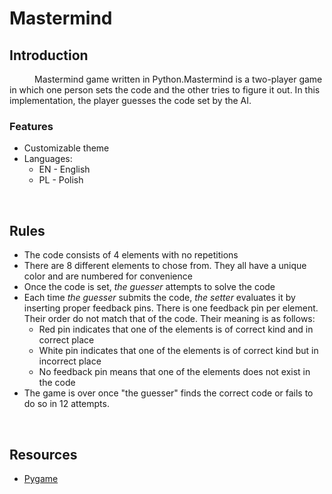 <h1>Mastermind</h1>

<h2>Introduction</h2>
<p style="text-indent:40px">Mastermind game written in Python.Mastermind is a two-player game in which one person sets the code and the other tries to figure it out. In this implementation, the player guesses the code set by the AI.</p>

<h3>Features</h3>
    <ul>
        <li>Customizable theme</li>
        <li>Languages:
            <ul>
                <li>EN - English</li>
                <li>PL - Polish</li>
            </ul>
        </li>
    </ul>

<br>
<h2>Rules</h2>
<ul>
    <li>The code consists of 4 elements with no repetitions</li>
    <li>There are 8 different elements to chose from. They all have a unique color and are numbered for convenience</li>
    <li>Once the code is set, <i>the guesser</i> attempts to solve the code</li>
    <li>Each time <i>the guesser</i> submits the code, <i>the setter</i> evaluates it by inserting proper feedback pins. There is one feedback pin per element. Their order do not match that of the code. Their meaning is as follows:
        <ul>
            <li>Red pin indicates that one of the elements is of correct kind and in correct place</li>
            <li>White pin indicates that one of the elements is of correct kind but in incorrect place</li>
            <li>No feedback pin means that one of the elements does not exist in the code</li>
        </ul>
    </li>
    <li>The game is over once "the guesser" finds the correct code or fails to do so in 12 attempts.</li>
</ul>

<br>
<h2>Resources</h2>
    <ul>
        <li>
            <a href="https://www.pygame.org/">Pygame</a>
        </li>
    </ul>
